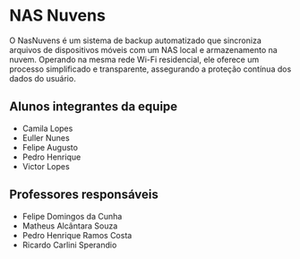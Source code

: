 # NAS Nuvens

O NasNuvens é um sistema de backup automatizado que sincroniza arquivos de dispositivos móveis com um NAS local e armazenamento na nuvem. Operando na mesma rede Wi-Fi residencial, ele oferece um processo simplificado e transparente, assegurando a proteção contínua dos dados do usuário.

## Alunos integrantes da equipe

* Camila Lopes
* Euller Nunes
* Felipe Augusto
* Pedro Henrique
* Victor Lopes

## Professores responsáveis

* Felipe Domingos da Cunha
* Matheus Alcântara Souza
* Pedro Henrique Ramos Costa
* Ricardo Carlini Sperandio

